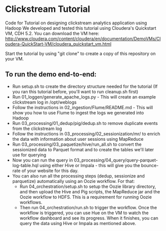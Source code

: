 # Clickstream Tutorial


Code for Tutorial on designing clickstream analytics application using Hadoop
We developed and tested this tutorial using Cloudera's Quickstart VM, CDH 5.2.
You can download the VM here: http://www.cloudera.com/content/cloudera/en/documentation/DemoVMs/Cloudera-QuickStart-VM/cloudera_quickstart_vm.html

Start the tutorial by using "git clone" to create a copy of this repository on your VM.

## To run the demo end-to-end:
* Run setup.sh to create the directory structure needed for the tutorial (If you ran this tutorial before, you'll want to run cleanup.sh first)
* Run 01_loggen/generate_apache_logs.py - This will create an example clickstream log in /opt/weblogs
* Follow the instructions in 02_ingestion/Flume/README.md - This will show you how to use Flume to ingest the logs we generated into Hadoop
* Run 03_processing/01_dedup/pig/dedup.sh to remove duplicate events from the clickstream log
* Follow the instructions in 03_processing/02_sessionization/mr/ to enrich the data with information about user sessions using MapReduce
* Run 03_processing/03_paquetize/hive/run_all.sh to convert the sessionized data to Parquet format and to create the tables we'll later use for querying
* Now you can run the query in 03_processing/04_query/query-parquet-log-table.hql using either Hive or Impala - this will give you the bounce-rate of your website for this day.
* You can also run all the processing steps (dedup, sessionize and parquetize) automatically using an Oozie workflow. For that:
    * Run 04_orchestration/setup.sh to setup the Oozie library directory, and then upload the Hive and Pig scripts, the MapReduce jar and the Oozie workflow to HDFS. This is a requirement for running Oozie workflows.
    * Then run 04_orchestration/run.sh to trigger the workflow. Once the workflow is triggered, you can use Hue on the VM to watch the workflow dashboard and see its progress. When it finishes, you can query the data using Hive or Impala as mentioned above.



